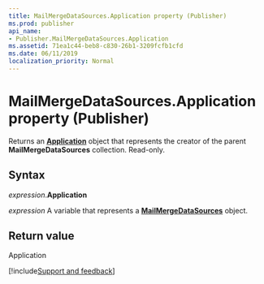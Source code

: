```yaml
---
title: MailMergeDataSources.Application property (Publisher)
ms.prod: publisher
api_name:
- Publisher.MailMergeDataSources.Application
ms.assetid: 71ea1c44-beb8-c830-26b1-3209fcfb1cfd
ms.date: 06/11/2019
localization_priority: Normal
---
```



# MailMergeDataSources.Application property (Publisher)

Returns an **[Application](Publisher.Application.md)** object that represents the creator of the parent **MailMergeDataSources** collection. Read-only.


## Syntax

_expression_.**Application**

_expression_ A variable that represents a **[MailMergeDataSources](Publisher.MailMergeDataSources.md)** object.


## Return value

Application



[!include[Support and feedback](~/includes/feedback-boilerplate.md)]
